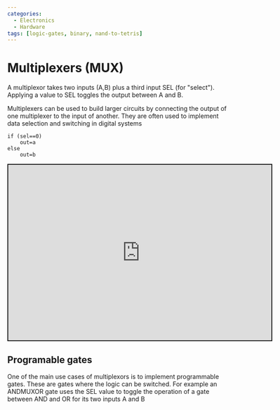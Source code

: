 ```yaml
---
categories:
  - Electronics
  - Hardware
tags: [logic-gates, binary, nand-to-tetris]
---
```


# Multiplexers (MUX)

A multiplexor takes two inputs (A,B) plus a third input SEL (for "select"). Applying a value to SEL toggles the output between A and B.

Multiplexers can be used to build larger circuits by connecting the output of one multiplexer to the input of another. They are often used to implement data selection and switching in digital systems

```
if (sel==0)
    out=a
else
    out=b
```

<iframe src="https://circuitverse.org/simulator/embed/multiplexor-5406f205-8ac7-4c5b-a1ba-861c5face8d3?theme=default&display_title=false&clock_time=true&fullscreen=true&zoom_in_out=true" style="border-width:; border-style: solid; border-color:;" name="myiframe" id="projectPreview" scrolling="no" frameborder="1" marginheight="0px" marginwidth="0px" height="400" width="600" allowFullScreen></iframe>

## Programable gates

One of the main use cases of multiplexors is to implement programmable gates. These are gates where the logic can be switched. For example an ANDMUXOR gate uses the SEL value to toggle the operation of a gate between AND and OR for its two inputs A and B
